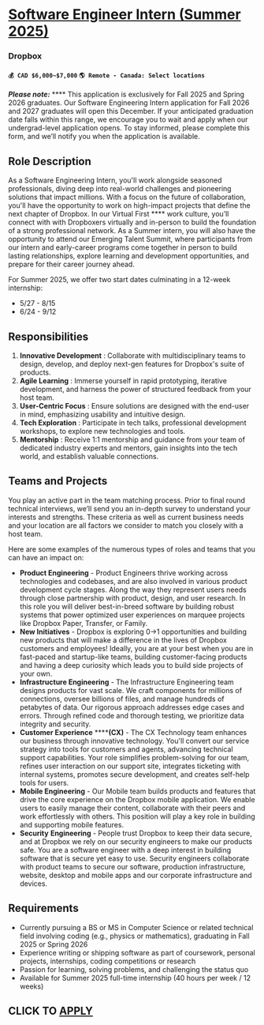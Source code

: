 # [Software Engineer Intern (Summer 2025)](https://www.remotewlb.com/apply/software-engineer-intern-summer-2025-129068)  
### Dropbox  
#### `💰 CAD $6,000~$7,000` `🌎 Remote - Canada: Select locations`  

**_Please note:_** **** This application is exclusively for Fall 2025 and Spring 2026 graduates. Our Software Engineering Intern application for Fall 2026 and 2027 graduates will open this December. If your anticipated graduation date falls within this range, we encourage you to wait and apply when our undergrad-level application opens. To stay informed, please complete this form, and we’ll notify you when the application is available.

## Role Description

As a Software Engineering Intern, you'll work alongside seasoned professionals, diving deep into real-world challenges and pioneering solutions that impact millions. With a focus on the future of collaboration, you'll have the opportunity to work on high-impact projects that define the next chapter of Dropbox. In our Virtual First **** work culture, you’ll connect with with Dropboxers virtually and in-person to build the foundation of a strong professional network. As a Summer intern, you will also have the opportunity to attend our Emerging Talent Summit, where participants from our intern and early-career programs come together in person to build lasting relationships, explore learning and development opportunities, and prepare for their career journey ahead.

For Summer 2025, we offer two start dates culminating in a 12-week internship:

  * 5/27 - 8/15
  * 6/24 - 9/12

##  Responsibilities

  1. **Innovative Development** : Collaborate with multidisciplinary teams to design, develop, and deploy next-gen features for Dropbox's suite of products.
  2. **Agile Learning** : Immerse yourself in rapid prototyping, iterative development, and harness the power of structured feedback from your host team.
  3. **User-Centric Focus** : Ensure solutions are designed with the end-user in mind, emphasizing usability and intuitive design.
  4. **Tech Exploration** : Participate in tech talks, professional development workshops, to explore new technologies and tools.
  5. **Mentorship** : Receive 1:1 mentorship and guidance from your team of dedicated industry experts and mentors, gain insights into the tech world, and establish valuable connections.

## Teams and Projects

You play an active part in the team matching process. Prior to final round technical interviews, we’ll send you an in-depth survey to understand your interests and strengths. These criteria as well as current business needs and your location are all factors we consider to match you closely with a host team.

Here are some examples of the numerous types of roles and teams that you can have an impact on:

  * **Product Engineering** \- Product Engineers thrive working across technologies and codebases, and are also involved in various product development cycle stages. Along the way they represent users needs through close partnership with product, design, and user research. In this role you will deliver best-in-breed software by building robust systems that power optimized user experiences on marquee projects like Dropbox Paper, Transfer, or Family. 
  * **New Initiatives** \- Dropbox is exploring 0→1 opportunities and building new products that will make a difference in the lives of Dropbox customers and employees! Ideally, you are at your best when you are in fast-paced and startup-like teams, building customer-facing products and having a deep curiosity which leads you to build side projects of your own.
  * **Infrastructure Engineering** \- The Infrastructure Engineering team designs products for vast scale. We craft components for millions of connections, oversee billions of files, and manage hundreds of petabytes of data. Our rigorous approach addresses edge cases and errors. Through refined code and thorough testing, we prioritize data integrity and security.
  * **Customer Experience** ******(CX)** \- The CX Technology team enhances our business through innovative technology. You'll convert our service strategy into tools for customers and agents, advancing technical support capabilities. Your role simplifies problem-solving for our team, refines user interaction on our support site, integrates ticketing with internal systems, promotes secure development, and creates self-help tools for users.
  * **Mobile Engineering** \- Our Mobile team builds products and features that drive the core experience on the Dropbox mobile application. We enable users to easily manage their content, collaborate with their peers and work effortlessly with others. This position will play a key role in building and supporting mobile features.
  * **Security** **Engineering** \- People trust Dropbox to keep their data secure, and at Dropbox we rely on our security engineers to make our products safe. You are a software engineer with a deep interest in building software that is secure yet easy to use. Security engineers collaborate with product teams to secure our software, production infrastructure, website, desktop and mobile apps and our corporate infrastructure and devices.

## Requirements

  * Currently pursuing a BS or MS in Computer Science or related technical field involving coding (e.g., physics or mathematics), graduating in Fall 2025 or Spring 2026
  * Experience writing or shipping software as part of coursework, personal projects, internships, coding competitions or research
  * Passion for learning, solving problems, and challenging the status quo
  * Available for Summer 2025 full-time internship (40 hours per week / 12 weeks)

  
## CLICK TO [APPLY](https://www.remotewlb.com/apply/software-engineer-intern-summer-2025-129068)

